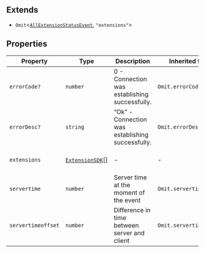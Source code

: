 ## Extends

- `Omit`\<[`AllExtensionStatusEvent`](../type-aliases/AllExtensionStatusEvent.md), `"extensions"`\>

## Properties

| Property | Type | Description | Inherited from | Defined in |
| ------ | ------ | ------ | ------ | ------ |
| `errorCode?` | `number` | 0 - Connection was establishing successfully. | `Omit.errorCode` | voicenter-events-sdk.d.ts:37 |
| `errorDesc?` | `string` | “Ok” - Connection was establishing successfully. | `Omit.errorDesc` | voicenter-events-sdk.d.ts:41 |
| `extensions` | [`ExtensionSDK`](../type-aliases/ExtensionSDK.md)[] | - | - | voicenter-events-sdk.d.ts:54 |
| `servertime` | `number` | Server time at the moment of the event | `Omit.servertime` | voicenter-events-sdk.d.ts:46 |
| `servertimeoffset` | `number` | Difference in time between server and client | `Omit.servertimeoffset` | voicenter-events-sdk.d.ts:50 |
